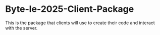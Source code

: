 # Byte-le-2025-Client-Package
This is the package that clients will use to create their code and interact with the server.
